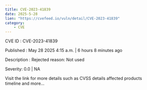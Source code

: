 ```yaml
---
title: CVE-2023-41839
date: 2025-5-28
lien: "https://cvefeed.io/vuln/detail/CVE-2023-41839"
category:
    - CVE
---
```


CVE ID : CVE-2023-41839

Published :  May 28
2025
4:15 a.m. | 6 hours
8 minutes ago

Description : Rejected reason: Not used

Severity: 0.0 | NA

Visit the link for more details
such as CVSS details
affected products
timeline
and more...
